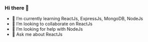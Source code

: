 ### Hi there 👋
- 🌱 I’m currently learning ReactJs, ExpressJs, MongoDB, NodeJs
- 👯 I’m looking to collaborate on ReactJs
- 🤔 I’m looking for help with NodeJs
- 💬 Ask me about ReactJs
<!--
**denzord/denzord** is a ✨ _special_ ✨ repository because its `README.md` (this file) appears on your GitHub profile.

Here are some ideas to get you started:


